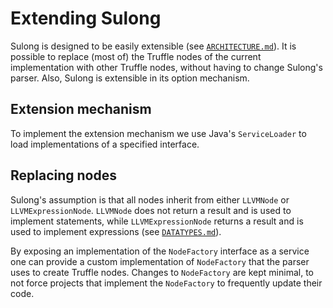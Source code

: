 # Extending Sulong

Sulong is designed to be easily extensible (see [`ARCHITECTURE.md`](ARCHITECTURE.md)).
It is possible to replace (most of) the Truffle nodes of the current implementation
with other Truffle nodes, without having to change Sulong's parser.
Also, Sulong is extensible in its option mechanism.

## Extension mechanism

To implement the extension mechanism we use Java's `ServiceLoader` to load
implementations of a specified interface.

## Replacing nodes

Sulong's assumption is that all nodes inherit from either `LLVMNode` or
`LLVMExpressionNode`. `LLVMNode` does not return a result and is used to
implement statements, while `LLVMExpressionNode` returns a result and is
used to implement expressions (see [`DATATYPES.md`](DATATYPES.md)).

By exposing an implementation of the `NodeFactory` interface as a service
one can provide a custom implementation of `NodeFactory` that the parser
uses to create Truffle nodes. Changes to `NodeFactory` are kept minimal,
to not force projects that implement the `NodeFactory` to frequently
update their code.
